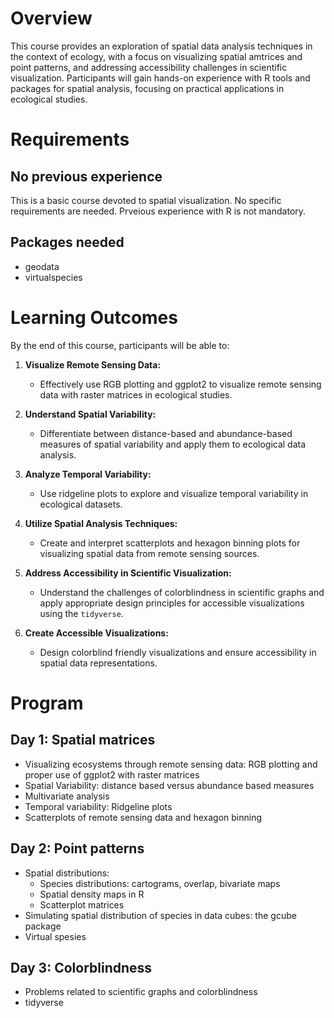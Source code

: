 # Overview
This course provides an exploration of spatial data analysis techniques in the context of ecology, with a focus on visualizing spatial amtrices and point patterns, and addressing accessibility challenges in scientific visualization. Participants will gain hands-on experience with R tools and packages for spatial analysis, focusing on practical applications in ecological studies.

# Requirements
## No previous experience
This is a basic course devoted to spatial visualization. No specific requirements are needed. Prveious experience with R is not mandatory.  

## Packages needed
+ geodata
+ virtualspecies

# Learning Outcomes

By the end of this course, participants will be able to:

1. **Visualize Remote Sensing Data:**  
   - Effectively use RGB plotting and ggplot2 to visualize remote sensing data with raster matrices in ecological studies.

2. **Understand Spatial Variability:**  
   - Differentiate between distance-based and abundance-based measures of spatial variability and apply them to ecological data analysis.

3. **Analyze Temporal Variability:**  
   - Use ridgeline plots to explore and visualize temporal variability in ecological datasets.

4. **Utilize Spatial Analysis Techniques:**  
   - Create and interpret scatterplots and hexagon binning plots for visualizing spatial data from remote sensing sources.

6. **Address Accessibility in Scientific Visualization:**  
   - Understand the challenges of colorblindness in scientific graphs and apply appropriate design principles for accessible visualizations using the `tidyverse`.

8. **Create Accessible Visualizations:**  
   - Design colorblind friendly visualizations and ensure accessibility in spatial data representations.

# Program
## Day 1: Spatial matrices
+ Visualizing ecosystems through remote sensing data: RGB plotting and proper use of ggplot2 with raster matrices
+ Spatial Variability: distance based versus abundance based measures
+ Multivariate analysis
+ Temporal variability: Ridgeline plots
+ Scatterplots of remote sensing data and hexagon binning
  
## Day 2: Point patterns
+ Spatial distributions:
   + Species distributions: cartograms, overlap, bivariate maps
   + Spatial density maps in R
   + Scatterplot matrices 
+ Simulating spatial distribution of species in data cubes: the gcube package
+ Virtual spesies
  
## Day 3: Colorblindness
+ Problems related to scientific graphs and colorblindness
+ tidyverse

<!-- ## Day 4: Spatial data reporting -->
<!-- + Markdown and LaTex: doc and presentation reporting -->

#

